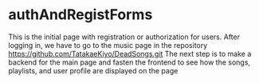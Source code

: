 # authAndRegistForms
This is the initial page with registration or authorization for users.
After logging in, we have to go to the music page in the repository https://github.com/TatakaeKiyo/DeadSongs.git
The next step is to make a backend for the main page and fasten the frontend to see how the songs, playlists, and user profile are displayed on the page
